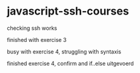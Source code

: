 # javascript-ssh-courses

checking ssh works

finished with exercise 3

busy with exercise 4, struggling with syntaxis

finished exercise 4, confirm and if..else uitgevoerd
